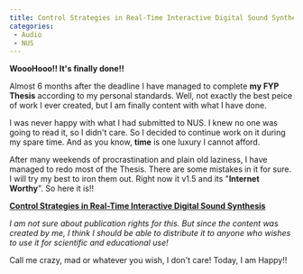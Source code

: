 ```yaml
---
title: Control Strategies in Real-Time Interactive Digital Sound Synthesis
categories:
 - Audio
 - NUS
---
```


**WoooHooo!! It's finally done!!**

Almost 6 months after the deadline I have managed to complete **my FYP Thesis** according to my personal standards. Well, not exactly the best peice of work I ever created, but I am finally content with what I have done.

I was never happy with what I had submitted to NUS. I knew no one was going to read it, so I didn't care. So I decided to continue work on it during my spare time. And as you know, **time** is one luxury I cannot afford.

After many weekends of procrastination and plain old laziness, I have managed to redo most of the Thesis. There are some mistakes in it for sure. I will try my best to iron them out. Right now it v1.5 and its "**Internet Worthy**". So here it is!!

[**Control Strategies in Real-Time Interactive Digital Sound Synthesis**][0]

_I am not sure about publication rights for this. But since the content was created by me, I think I should be able to distribute it to anyone who wishes to use it for scientific and educational use!_

Call me crazy, mad or whatever you wish, I don't care! Today, I am Happy!!


[0]: ../images/2010/04/FinalThesis.pdf "Thesis"

